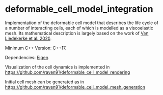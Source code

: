 # deformable_cell_model_integration

Implementation of the deformable cell model that describes the life cycle of a number of interacting cells, 
each of which is modelled as a viscoelastic mesh. Its mathematical description is largely based 
on the work of [Van Liedekerke et al. 2020](https://link.springer.com/article/10.1007/s10237-019-01204-7).

Minimum C++ Version: C++17.

Dependencies: [Eigen](https://eigen.tuxfamily.org/index.php?title=Main_Page).

Visualization of the cell dynamics is implemented in https://github.com/raven91/deformable_cell_model_rendering

Initial cell mesh can be generated as in https://github.com/raven91/deformable_cell_model_mesh_generation
